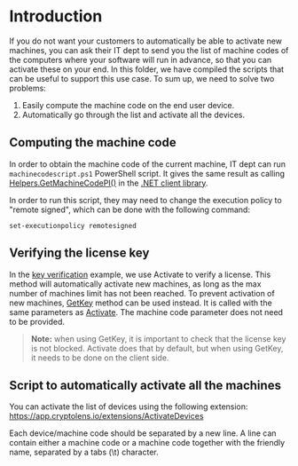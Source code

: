 # Introduction

If you do not want your customers to automatically be able to activate new machines, you can ask their IT dept to send you the list of machine codes of the computers where your software
will run in advance, so that you can activate these on your end. In this folder, we have compiled the scripts that can be useful to support this use case. To sum up, we need to solve two problems:

1. Easily compute the machine code on the end user device.
2. Automatically go through the list and activate all the devices.

## Computing the machine code 
In order to obtain the machine code of the current machine, IT dept can run `machinecodescript.ps1` PowerShell script. It gives the same result as calling [Helpers.GetMachineCodePI()](https://help.cryptolens.io/api/dotnet/api/SKM.V3.Methods.Helpers.html#SKM_V3_Methods_Helpers_GetMachineCodePI) in the [.NET client library](https://github.com/cryptolens/cryptolens-dotnet).

In order to run this script, they may need to change the execution policy to "remote signed", which can be done with the following command:

```
set-executionpolicy remotesigned
```

## Verifying the license key
In the [key verification](https://help.cryptolens.io/examples/key-verification) example, we use Activate to verify a license. This method will automatically activate new machines, as long as the max number of machines limit has not been reached. To prevent activation of new machines, [GetKey](https://help.cryptolens.io/api/dotnet/api/SKM.V3.Methods.Key.html#SKM_V3_Methods_Key_GetKey_System_String_SKM_V3_Models_KeyInfoModel_) method can be used instead. It is called with the same parameters as [Activate](https://help.cryptolens.io/api/dotnet/api/SKM.V3.Methods.Key.html#SKM_V3_Methods_Key_Activate_System_String_SKM_V3_Models_ActivateModel_). The machine code parameter does not need to be provided.

> **Note:** when using GetKey, it is important to check that the license key is not blocked. Activate does that by default, but when using GetKey, it needs to be done on the client side.

## Script to automatically activate all the machines
You can activate the list of devices using the following extension: https://app.cryptolens.io/extensions/ActivateDevices

Each device/machine code should be separated by a new line. A line can contain either a machine code or a machine code together with the friendly name, separated by a tabs (\t) character.
